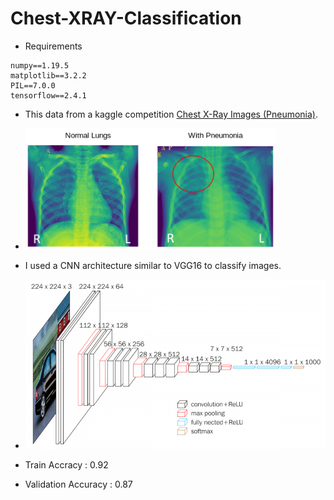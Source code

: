 # Chest-XRAY-Classification

- Requirements
```
numpy==1.19.5
matplotlib==3.2.2
PIL==7.0.0
tensorflow==2.4.1
```

- This data from a kaggle competition [Chest X-Ray Images (Pneumonia)](https://www.kaggle.com/paultimothymooney/chest-xray-pneumonia/).
- <img src="images/sample.png" alt="Sample Images" width="400"/>


- I used a CNN architecture similar to VGG16 to classify images.
- <img src="images/vgg16.png" alt="VGG Architecture" width="500"/>

- Train Accracy : 0.92
- Validation Accuracy : 0.87


